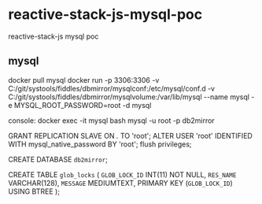 # reactive-stack-js-mysql-poc
reactive-stack-js mysql poc

## mysql

docker pull mysql
docker run -p 3306:3306 -v C:/git/systools/fiddles/dbmirror/mysqlconf:/etc/mysql/conf.d -v C:/git/systools/fiddles/dbmirror/mysqlvolume:/var/lib/mysql --name mysql -e MYSQL_ROOT_PASSWORD=root -d mysql

console:
docker exec -it mysql bash
mysql -u root -p db2mirror


GRANT REPLICATION SLAVE ON *.* TO 'root';
ALTER USER 'root' IDENTIFIED WITH mysql_native_password BY 'root';
flush privileges;

CREATE DATABASE `db2mirror`;

CREATE TABLE `glob_locks` (
	`GLOB_LOCK_ID` INT(11) NOT NULL,
	`RES_NAME` VARCHAR(128),
	`MESSAGE` MEDIUMTEXT,
	PRIMARY KEY (`GLOB_LOCK_ID`) USING BTREE
);
